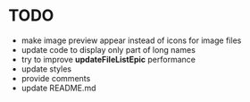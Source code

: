 # TODO

* make image preview appear instead of icons for image files
* update code to display only part of long names
* try to improve **updateFileListEpic** performance
* update styles
* provide comments
* update README.md

